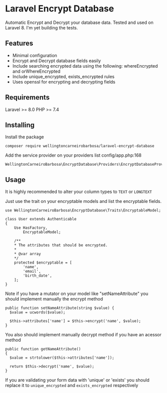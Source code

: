 # Laravel Encrypt Database
Automatic Encrypt and Decrypt your database data. Tested and used on Laravel 8. I'm yet building the tests.

## Features
- Minimal configuration
- Encrypt and Decrypt database fields easily
- Include searching encrypted data using the following: whereEncrypted and orWhereEncrypted
- Include unique_encrypted, exists_encrypted rules 
- Uses openssl for encrypting and decrypting fields

## Requirements
Laravel >= 8.0
PHP >= 7.4

## Installing

Install the package
```
composer require wellingtoncarneirobarbosa/laravel-encrypt-database
```

Add the service provider on your providers list config/app.php:168
```
WellingtonCarneiroBarbosa\EncryptDatabase\Providers\EncryptDatabaseProvider::class,
```

## Usage

It is highly recommended to alter your column types to ```TEXT``` or ```LONGTEXT```


Just use the trait on your encryptable models and list the encryptable fields.
```
use WellingtonCarneiroBarbosa\EncryptDatabase\Traits\EncryptableModel;

class User extends Authenticable
{
    Use HasFactory,
        EncryptableModel;
        
    /**
    * The attributes that should be encrypted.
    *
    * @var array
    */
    protected $encryptable = [
        'name',
        'email',
        'birth_date',
    ];
}
```

Note if you have a mutator on your model like "setNameAttribute" you should implement manually the encrypt method

```
public function setNameAttribute(string $value) {
  $value = ucwords($value);
  
  $this->attributes['name'] = $this->encrypt('name', $value);
}
```

You also should implement manually decrypt method if you have an acessor method

```
public function getNameAttribute()
{
  $value = strtolower($this->attributes['name']);
  
  return $this->decrypt('name', $value);
}

```

If you are validating your form data with 'unique' or 'exists' you should replace it to ```unique_encrypted``` and ```exists_encrypted``` respectively
